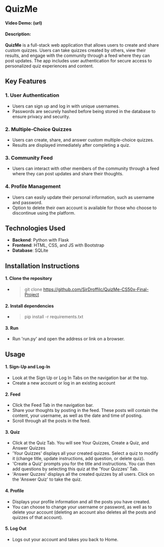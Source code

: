 # QuizMe

#### Video Demo: (url)

#### Description:
**QuizMe** is a full-stack web application that allows users to create and share custom quizzes. Users can take quizzes created by others, view their results, and engage with the community through a feed where they can post updates. The app includes user authentication for secure access to personalized quiz experiences and content.

## Key Features

### 1. User Authentication

- Users can sign up and log in with unique usernames.
- Passwords are securely hashed before being stored in the database to ensure privacy and security.

### 2. Multiple-Choice Quizzes

- Users can create, share, and answer custom multiple-choice quizzes.
- Results are displayed immediately after completing a quiz.

### 3. Community Feed

- Users can interact with other members of the community through a feed where they can post updates and share their thoughts.

### 4. Profile Management

- Users can easily update their personal information, such as username and password.
- Option to delete their own account is available for those who choose to discontinue using the platform.

## Technologies Used

- **Backend**: Python with Flask
- **Frontend**: HTML, CSS, and JS with Bootstrap
- **Database**: SQLite

## Installation Instructions

#### 1. Clone the repository

- > git clone https://github.com/SirDroffilc/QuizMe-CS50x-Final-Project

#### 2. Install dependencies

- > pip install -r requirements.txt

#### 3. Run

- Run 'run.py' and open the address or link on a browser.

## Usage

#### 1. Sign-Up and Log-In

- Look at the Sign Up or Log In Tabs on the navigation bar at the top.
- Create a new account or log in an existing account

#### 2. Feed

- Click the Feed Tab in the navigation bar.
- Share your thoughts by posting in the feed. These posts will contain the content, your username, as well as the date and time of posting.
- Scroll through all the posts in the feed.

#### 3. Quiz

- Click at the Quiz Tab. You will see Your Quizzes, Create a Quiz, and Answer Quizzes
- 'Your Quizzes' displays all your created quizzes. Select a quiz to modify it (change title, update instructions, add question, or delete quiz).
- 'Create a Quiz' prompts you for the title and instructions. You can then add questions by selecting this quiz at the 'Your Quizzes' Tab.
- 'Answer Quzzes' displays all the created quizzes by all users. Click on the 'Answer Quiz' to take the quiz.

#### 4. Profile

- Displays your profile information and all the posts you have created.
- You can choose to change your username or password, as well as to delete your account (deleting an account also deletes all the posts and quizzes of that account).

#### 5. Log Out

- Logs out your account and takes you back to Home.
